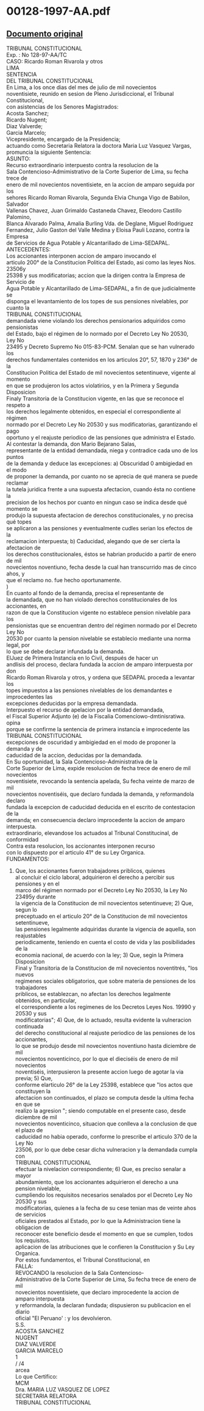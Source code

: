 
00128-1997-AA.pdf
=================
  
[Documento original](https://tc.gob.pe/jurisprudencia/1997/00128-1997-AA.pdf)  
---  
TRIBUNAL CONSTITUCIONAL  
Exp. : No 128-97-AA/TC  
CASO: Ricardo Roman Rivarola y otros  
LIMA  
SENTENCIA  
DEL TRIBUNAL CONSTITUCIONAL  
En Lima, a los once dias del mes de julio de mil novecientos  
noventisiete, reunido en sesion de Pleno Jurisdiccional, el Tribunal Constitucional,  
con asistencias de los Senores Magistrados:  
Acosta Sanchez;  
Ricardo Nugent;  
Diaz Valverde;  
Garcia Marcelo;  
Vicepresidente, encargado de la Presidencia;  
actuando como Secretaria Relatora la doctora Maria Luz Vasquez Vargas,  
promuncia la siguiente Sentencia:  
ASUNTO:  
Recurso extraordinario interpuesto contra la resolucion de la  
Sala Contencioso-Admimistrativo de la Corte Superior de Lima, su fecha trece de  
enero de mil novecientos noventisiete, en la accion de amparo seguida por los  
sehores Ricardo Roman Rivarola, Segunda Elvia Chunga Vigo de Babilon, Salvador  
Vallenas Chavez, Juan Grimaldo Castaneda Chavez, Eleodoro Castillo Palomino,  
Blanca Alvarado Palma, Amalia Burling Vda. de Deglane, Miguel Rodriguez  
Fernandez, Julio Gaston del Valle Medina y Eloisa Pauli Lozano, contra la Empresa  
de Servicios de Agua Potable y Alcantarillado de Lima-SEDAPAL.  
ANTECEDENTES:  
Los accionantes interponen accion de amparo invocando el  
articulo 200° de la Constitucion Politica del Estado, asi como las leyes Nos. 23506y  
25398 y sus modificatorias; accion que la dirigen contra la Empresa de Servicio de  
Agua Potable y Alcantarillado de Lima-SEDAPAL, a fin de que judicialmente se  
disponga el levantamiento de los topes de sus pensiones nivelables, por cuanto la  
TRIBUNAL CONSTITUCIONAL  
demandada viene violando los derechos pensionarios adquiridos como pensionistas  
del Estado, bajo el régimen de lo normado por el Decreto Ley No 20530, Ley No  
23495 y Decreto Supremo No 015-83-PCM. Senalan que se han vulnerado los  
derechos fundamentales contenidos en los articulos 20°, 57, 1870 y 236° de la  
Constitucion Politica del Estado de mil novecientos setentinueve, vigente al momento  
en que se produjeron los actos violatirios, y en la Primera y Segunda Disposicion  
Finaly Transitoria de la Constitucion vigente, en las que se reconoce el respeto a  
los derechos legalmente obtenidos, en especial el correspondiente al régimen  
normado por el Decreto Ley No 20530 y sus modificatorias, garantizando el pago  
oportuno y el reajuste periodico de las pensiones que administra el Estado.  
Al contestar la demanda, don Mario Bejarano Salas,  
representante de la entidad demandada, niega y contradice cada uno de los puntos  
de la demanda y deduce las excepciones: a) Obscuridad 0 ambigiedad en el modo  
de proponer la demanda, por cuanto no se aprecia de qué manera se puede reclamar  
la tutela juridica frente a una supuesta afectacion, cuando ésta no contiene la  
precision de los hechos por cuanto en ningun caso se indica desde qué momento se  
produjo la supuesta afectacion de derechos constitucionales, y no precisa qué topes  
se aplicaron a las pensiones y eventualmente cudles serian los efectos de la  
reclamacion interpuesta; b) Caducidad, alegando que de ser cierta la afectacion de  
los derechos constitucionales, éstos se habrian producido a partir de enero de mil  
novecientos noventiuno, fecha desde la cual han transcurrido mas de cinco ahos, y  
que el reclamo no. fue hecho oportunamente.  
)  
En cuanto al fondo de la demanda, precisa el representante de  
la demandada, que no han violado derechos constitucionales de los accionantes, en  
razon de que la Constitucion vigente no establece pension nivelable para los  
pensionistas que se encuentran dentro del régimen normado por el Decreto Ley No  
20530 por cuanto la pension nivelable se establecio mediante una norma legal, por  
lo que se debe declarar infundada la demanda.  
ElJuez de Primera Instancia en lo Civil, después de hacer un  
andlisis del proceso, declara fundada la accion de amparo interpuesta por don  
Ricardo Roman Rivarola y otros, y ordena que SEDAPAL proceda a levantar los  
topes impuestos a las pensiones nivelables de los demandantes e improcedentes las  
excepciones deducidas por la empresa demandada.  
Interpuesto el recurso de apelacion por la entidad demandada,  
el Fiscal Superior Adjunto (e) de la Fiscalia Comenciowo-dmtinisratiwa. opina  
porque se confirme la sentencia de primera instancia e improcedente las  
TRIBUNAL CONSTITUCIONAL  
excepciones de oscuridad y ambigiedad en el modo de proponer la demanda y de  
caducidad de la accion, deducidas por la demandada.  
En Su oportunidad, la Sala Contencioso-Administrativa de la  
Corte Superior de Lima, expide resolucion de fecha trece de enero de mil novecientos  
noventisiete, revocando la sentencia apelada, Su fecha veinte de marzo de mil  
novecientos noventiséis, que declaro fundada la demanda, y reformandola declaro  
fundada la excepcion de caducidad deducida en el escrito de contestacion de la  
demanda; en consecuencia declaro improcedente la accion de amparo interpuesta.  
extraordinario, elevandose los actuados al Tribunal Constitucinal, de conformidad  
Contra esta resolucion, los accionantes interponen recurso  
con lo dispuesto por el articulo 41° de su Ley Organica.  
FUNDAMENTOS:  
1) Que, los accionantes fueron trabajadores priblicos, quienes  
al concluir el ciclo laboral, adquirieron el derecho a percibir sus pensiones y en el  
marco del régimen normado por el Decreto Ley No 20530, la Ley No 23495y durante  
la vigencia de la Constitucion de mil novecientos setentinueve; 2) Que, segun lo  
preceptuado en el articulo 20° de la Constitucion de mil novecientos setentinueve,  
las pensiones legalmente adquiridas durante la vigencia de aquella, son reajustables  
periodicamente, teniendo en cuenta el costo de vida y las posibilidades de la  
economia nacional, de acuerdo con la ley; 3) Que, segin la Primera Disposicion  
Final y Transitoria de la Constitucion de mil novecientos noventitrés, "los nuevos  
regimenes sociales obligatorios, que sobre materia de pensiones de los trabajadores  
priblicos, se establezcan, no afectan los derechos legalmente obtenidos, en particular,  
el correspondiente a los regimenes de los Decretos Leyes Nos. 19990 y 20530 y sus  
modificatorias"; 4) Que, de lo actuado, resulta evidente la vulneracion continuada  
del derecho constitucional al reajuste periodico de las pensiones de los accionantes,  
lo que se produjo desde mil novecientos noventiuno hasta diciembre de mil  
novecientos noventicinco, por lo que el dieciséis de enero de mil novecientos  
noventiséis, interpusieron la presente accion luego de agotar la via previa; 5) Que,  
conforme elarticulo 26° de la Ley 25398, establece que "los actos que constituyen la  
afectacion son continuados, el plazo se computa desde la ultima fecha en que se  
realizo la agresion "; siendo computable en el presente caso, desde diciembre de mil  
novecientos noventicinco, situacion que conlleva a la conclusion de que el plazo de  
caducidad no habia operado, conforme lo prescribe el articulo 370 de la Ley No  
23506, por lo que debe cesar dicha vulneracion y la demandada cumpla con  
TRIBUNAL CONSTITUCIONAL  
efectuar la nivelacion correspondiente; 6) Que, es preciso senalar a mayor  
abundamiento, que los accionantes adquirieron el derecho a una pension nivelable,  
cumpliendo los requisitos necesarios senalados por el Decreto Ley No 20530 y sus  
modificatorias, quienes a la fecha de su cese tenian mas de veinte ahos de servicios  
oficiales prestados al Estado, por lo que la Administracion tiene la obligacion de  
reconocer este beneficio desde el momento en que se cumplen, todos los requisitos.  
aplicacion de las atribuciones que le confieren la Constitucion y Su Ley Organica.  
Por estos fundamentos, el Tribunal Constitucional, en  
FALLA:  
REVOCANDO la resolucion de la Sala Contencioso-  
Administrativo de la Corte Superior de Lima, Su fecha trece de enero de mil  
novecientos noventisiete, que declaro improcedente la accion de amparo interpuesta  
y reformandola, la declaran fundada; dispusieron su publicacion en el diario  
oficial "El Peruano' : y los devolvieron.  
S.S.  
ACOSTA SANCHEZ  
NUGENT  
DIAZ VALVERDE  
GARCIA MARCELO  
1  
/ /4  
arcea  
Lo que Certifico:  
MCM  
Dra. MARIA LUZ VASQUEZ DE LOPEZ  
SECRETARIA RELATORA  
TRIBUNAL CONSTITUCIONAL